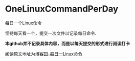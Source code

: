 # OneLinuxCommandPerDay
每日一个Linux命令

坚持每天看一个，提交一次文件以记录每日命令.

**本github并不记录具体内容，而是以每天提交的形式进行阅读打卡**

阅读原文地址为[博客园-每日一Linux命令](https://www.cnblogs.com/peida/tag/每日一linux命令/default.html)
